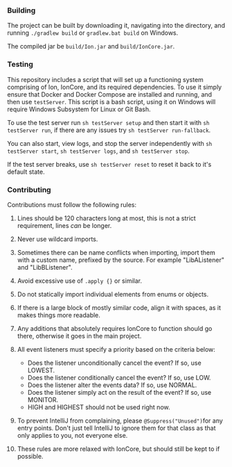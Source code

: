 ### Building

The project can be built by downloading it, navigating into the directory, and running `./gradlew build` or
`gradlew.bat build` on Windows.

The compiled jar be `build/Ion.jar` and `build/IonCore.jar`.

### Testing

This repository includes a script that will set up a functioning system comprising of Ion, IonCore, and its required
dependencies. To use it simply ensure that Docker and Docker Compose are installed and running, and then use
`testServer`. This script is a bash script, using it on Windows will require Windows Subsystem for Linux or Git Bash.

To use the test server run `sh testServer setup` and then start it with `sh testServer run`, if there are any issues try
`sh testServer run-fallback`.

You can also start, view logs, and stop the server independently with `sh testServer start`, `sh testServer logs`,
and `sh testServer stop`.

If the test server breaks, use `sh testServer reset` to reset it back to it's default state.

### Contributing

Contributions must follow the following rules:

1) Lines should be 120 characters long at most, this is not a strict requirement, lines *can* be longer.

2) Never use wildcard imports.

3) Sometimes there can be name conflicts when importing, import them with a custom name, prefixed by the source. For
   example "LibAListener" and "LibBListener".

4) Avoid excessive use of `.apply {}` or similar.

5) Do not statically import individual elements from enums or objects.

6) If there is a large block of mostly similar code, align it with spaces, as it makes things more readable.

7) Any additions that absolutely requires IonCore to function should go there, otherwise it goes in the main project.

8) All event listeners must specify a priority based on the criteria below:
	- Does the listener unconditionally cancel the event? If so, use LOWEST.
	- Does the listener conditionally cancel the event? If so, use LOW.
	- Does the listener alter the events data? If so, use NORMAL.
	- Does the listener simply act on the result of the event? If so, use MONITOR.
	- HIGH and HIGHEST should not be used right now.

9) To prevent IntelliJ from complaining, please `@Suppress("Unused")`for any entry points. Don't just tell IntelliJ to
   ignore them for that class as that only applies to you, not everyone else.

10) These rules are more relaxed with IonCore, but should still be kept to if possible.